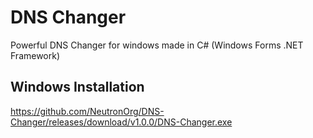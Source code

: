 # DNS Changer
 Powerful DNS Changer for windows made in C# (Windows Forms .NET Framework)

## Windows Installation
https://github.com/NeutronOrg/DNS-Changer/releases/download/v1.0.0/DNS-Changer.exe
